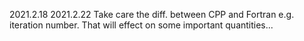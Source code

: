 2021.2.18
2021.2.22 Take care the diff. between CPP and Fortran e.g. iteration number.
          That will effect on some important quantities...
